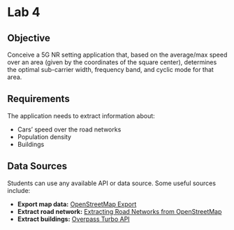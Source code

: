 # Lab 4

## Objective  
Conceive a 5G NR setting application that, based on the average/max speed over an area (given by the coordinates of the square center), determines the optimal sub-carrier width, frequency band, and cyclic mode for that area.

## Requirements  
The application needs to extract information about:  
- Cars’ speed over the road networks  
- Population density  
- Buildings  

## Data Sources  
Students can use any available API or data source. Some useful sources include:  

- **Export map data:** [OpenStreetMap Export](https://www.openstreetmap.org/export)  
- **Extract road network:** [Extracting Road Networks from OpenStreetMap](https://w3shaman.com/article/extracting-road-networks-openstreetmap)  
- **Extract buildings:** [Overpass Turbo API](https://wiki.openstreetmap.org/wiki/Overpass_API)  
